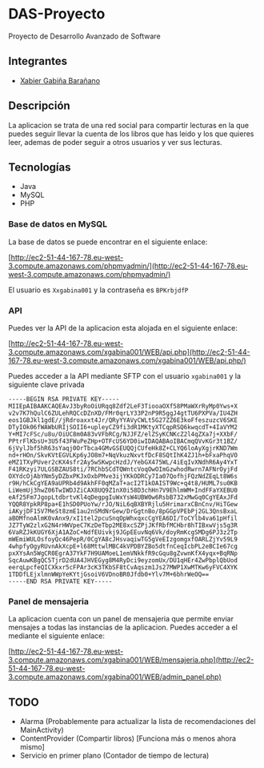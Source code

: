 # DAS-Proyecto

Proyecto de Desarrollo Avanzado de Software

## Integrantes

- [Xabier Gabiña Barañano](https://www.xabierland.com/)

## Descripción

La aplicacion se trata de una red social para compartir lecturas en la que puedes seguir llevar la cuenta de los libros que has leido y los que quieres leer, ademas de poder seguir a otros usuarios y ver sus lecturas.

## Tecnologías

- Java
- MySQL
- PHP

### Base de datos en MySQL

La base de datos se puede encontrar en el siguiente enlace:

[http://ec2-51-44-167-78.eu-west-3.compute.amazonaws.com/phpmyadmin/](http://ec2-51-44-167-78.eu-west-3.compute.amazonaws.com/phpmyadmin/)

El usuario es `Xxgabina001` y la contraseña es `BPKrbjdfP`

### API

Puedes ver la API de la aplicacion esta alojada en el siguiente enlace:

[http://ec2-51-44-167-78.eu-west-3.compute.amazonaws.com/xgabina001/WEB/api.php](http://ec2-51-44-167-78.eu-west-3.compute.amazonaws.com/xgabina001/WEB/api.php/)

Puedes acceder a la API mediante SFTP con el usuario `xgabina001` y la siguiente clave privada

```gpg
-----BEGIN RSA PRIVATE KEY-----
MIIEpAIBAAKCAQEAvJ3byRoOiURqq8Zdf2LeF3TiooaOXf58PMaWXrRyMp0Yws+X
v2v7K7hQulC6ZULehRQCcDZnXD/FMr0qrLY33P2nP9R5ggJ4gtTU6PXPVa/IU4ZH
eos1GBJkl1gdE//jRdroaxxt4Jr/QRyYYAVyCWLt5G27ZZ6E3koFfeszuzcV6SKE
DTyIOk06fWAWbURIjSOII6+upleyCZ9fi3dR1MKtyXTCqpRSQ6kwqcdT+4IaVYM2
Y+MI7cFSc/u8u/OiUC8m0A83vVFbRCg/NJJFZ/elZSyKCNKcZ2l4qZXa7j+XXbF/
PPtrFlKbsU+3U5f43FWuPeZHp+OTFcUS6YD0iwIDAQABAoIBACmqQVvKGr3t1BZ/
6jVylJbf5hR63sYaqj0OrTbca4GMvGSEUQQjCUfeHk8Z+CLYQ6loAyXgjrKND7Wm
nd+rHOn/SkvKVtEGVLKp6yJO8m7+NqVkuzNxvtfDcF8SQtIhK4ZJ1h+bFxaPhqVO
eMZ1TXyPUver2cKX4sfr2Ay5wSKwpcHzdJ/YebGX475WL/4iEqIvXNdhR6Ay4YxT
F41RKzyi7ULGSBZAUS8ti/7RChbSCdTQWntcVoqOwOImGzwhodRwrn7AFNrOyjFd
OXYdcOjAbYNm5yDZbxPKJxOxbPMve3ijYKkODRCy7Ia07QofhjFQzNdZEqLt8W6s
r9H/hCkCgYEA9aUPRb4d9AkhFF0qMZaT+acI2T1kOAIST9Wc+q4t8/HUML7su0KB
LiWemUj3hwZ06TwIWDJZiCAX8UQ9Z1nX0i58D3chHn7V9EhlmWM+IndFFaYXEBU0
eAf25Fm7JgopLtdbrtvKl4qDegpgIuWxYsW4UBW0w6RsbB732xMwGq0CgYEAxJFd
YQQR8YpkRP8pa+E1hSD0PUoYw/rJO/NiL6qBXBYRjlu5HrimarxCBnCnv/HiTGew
iAKyjDF15V7MeSt8zmE1au2nSMdNrGew/DrGgtnBo/8pGGpVPEbPj2GL3QnsBxaL
aBOMfnoAlmK0vAnx9/xI1tel2pcuSnqOpWhxqxcCgYEA6DI/ToCYlb4va61pHfil
JZ7TyW2zlxG2N4rHWVpeC7KzDeTbp2ME8xcSZPjJKfRbfMCHbr8hTIBxwVjs5g3R
6VaRZJkKUGY6XjA1AZoC+NdfEUivkj9JGpEEuvNq6Vk/doyRmKcgSMDg6PJ3z2Tp
mWEmiWULOsfoyQc46PepR/0CgYA8cJHsvaqiwTG5gVeEIzgomgxfOARLZjYv59L9
4whpfyOgyRUvnAkXcpE+l68MttwlMBC4kVPDBYZBo5dtfnCeqIcbPL2eBCIe67cg
pxXYsAn5WgCR0EgrA37YkF7H9UAMoeL1emVNkkfR9cGqu8gZvwnKfX4yqx+BqRNp
SqcAuwKBgQC5TjrD2dUA4JHVEGyg8M4RyDci9eyzomUx/DU1qHEr4ZwPbplQbUod
eerqLpcfeQICXkxr5cFPAr3cK3TKbSF8tCvAqszm1Js27MWP1XwMTKw6yFVC4XYK
1TDDfLEjxlmnWWpYeKYtjGsoiV6VDnoBR0Jfdb0+Ylv7M+6bhrWeOQ==
-----END RSA PRIVATE KEY-----
```

### Panel de mensajeria

La aplicacion cuenta con un panel de mensajeria que permite enviar mensajes a todas las instancias de la aplicacion. Puedes acceder a el mediante el siguiente enlace:

[http://ec2-51-44-167-78.eu-west-3.compute.amazonaws.com/xgabina001/WEB/mensajeria.php](http://ec2-51-44-167-78.eu-west-3.compute.amazonaws.com/xgabina001/WEB/admin_panel.php)

## TODO

- Alarma (Probablemente para actualizar la lista de recomendaciones del MainActivity)
- ContentProvider (Compartir libros) [Funciona más o menos ahora mismo]
- Servicio en primer plano (Contador de tiempo de lectura)